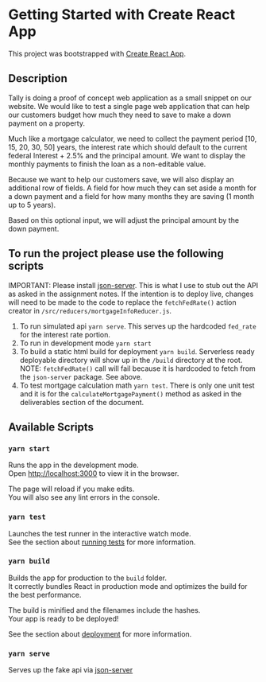 # Getting Started with Create React App

This project was bootstrapped with [Create React App](https://github.com/facebook/create-react-app).

## Description

Tally is doing a proof of concept web application as a small snippet on our
website. We would like to test a single page web application that can help
our customers budget how much they need to save to make a down
payment on a property.

Much like a mortgage calculator, we need to collect the payment period [10,
15, 20, 30, 50] years, the interest rate which should default to the current
federal Interest + 2.5% and the principal amount. We want to display the
monthly payments to finish the loan as a non-editable value.

Because we want to help our customers save, we will also display an
additional row of fields. A field for how much they can set aside a month for
a down payment and a field for how many months they are saving (1
month up to 5 years).

Based on this optional input, we will adjust the principal amount by the down
payment.


## To run the project please use the following  scripts

IMPORTANT: Please install [json-server](https://github.com/typicode/json-server#getting-started). This is what I use to stub out the API as asked in the assignment notes. If the intention is to deploy live, changes will need to be made to the code to replace the `fetchFedRate()` action creator in `/src/reducers/mortgageInfoReducer.js`. 

1. To run simulated api `yarn serve`. This serves up the hardcoded `fed_rate` for the interest rate portion.
2. To run in development mode `yarn start`
3. To build a static html build for deployment `yarn build`. Serverless ready deployable directory will show up in the `/build` directory at the root. NOTE: `fetchFedRate()` call will fail because it is hardcoded to fetch from the `json-server` package. See above.
4. To test mortgage calculation math `yarn test`. There is only one unit test and it is for the `calculateMortgagePayment()` method as asked in the deliverables section of the document.

## Available Scripts

### `yarn start`

Runs the app in the development mode.\
Open [http://localhost:3000](http://localhost:3000) to view it in the browser.

The page will reload if you make edits.\
You will also see any lint errors in the console.

### `yarn test`

Launches the test runner in the interactive watch mode.\
See the section about [running tests](https://facebook.github.io/create-react-app/docs/running-tests) for more information.

### `yarn build`

Builds the app for production to the `build` folder.\
It correctly bundles React in production mode and optimizes the build for the best performance.

The build is minified and the filenames include the hashes.\
Your app is ready to be deployed!

See the section about [deployment](https://facebook.github.io/create-react-app/docs/deployment) for more information.

### `yarn serve`

Serves up the fake api via [json-server](https://github.com/typicode/json-server#getting-started)
